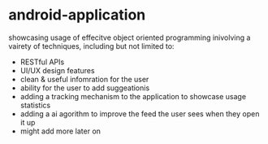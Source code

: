 # android-application
showcasing usage of effecitve object oriented programming inivolving a vairety of techniques, including but not limited to:
* RESTful APIs
* UI/UX design features
* clean & useful infomration for the user
* ability for the user to add suggeationis
* adding a tracking mechanism to the application to showcase usage statistics
* adding a ai agorithm to improve the feed the user sees when they open it up
* might add more later on
